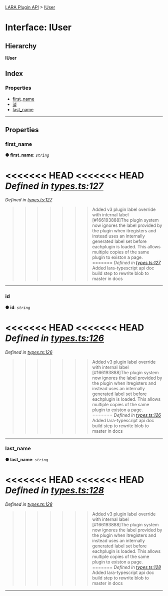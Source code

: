 [LARA Plugin API](../README.md) > [IUser](../interfaces/iuser.md)

# Interface: IUser

## Hierarchy

**IUser**

## Index

### Properties

* [first_name](iuser.md#first_name)
* [id](iuser.md#id)
* [last_name](iuser.md#last_name)

---

## Properties

<a id="first_name"></a>

###  first_name

**● first_name**: *`string`*

<<<<<<< HEAD
<<<<<<< HEAD
*Defined in [types.ts:127](https://github.com/concord-consortium/lara/blob/7771e1f1/lara-typescript/src/plugin-api/types.ts#L127)*
=======
*Defined in [types.ts:127](https://github.com/concord-consortium/lara/blob/5ed958f8/lara-typescript/src/plugin-api/types.ts#L127)*
>>>>>>> Added v3 plugin label override with internal label [#166193888]The plugin system now ignores the label provided by the plugin when itregisters and instead uses an internally generated label set before eachplugin is loaded.  This allows multiple copies of the same plugin to existon a page.
=======
*Defined in [types.ts:127](https://github.com/concord-consortium/lara/blob/master/lara-typescript/src/plugin-api/types.ts#L127)*
>>>>>>> Added lara-typescript api doc build step to rewrite blob to master in docs

___
<a id="id"></a>

###  id

**● id**: *`string`*

<<<<<<< HEAD
<<<<<<< HEAD
*Defined in [types.ts:126](https://github.com/concord-consortium/lara/blob/7771e1f1/lara-typescript/src/plugin-api/types.ts#L126)*
=======
*Defined in [types.ts:126](https://github.com/concord-consortium/lara/blob/5ed958f8/lara-typescript/src/plugin-api/types.ts#L126)*
>>>>>>> Added v3 plugin label override with internal label [#166193888]The plugin system now ignores the label provided by the plugin when itregisters and instead uses an internally generated label set before eachplugin is loaded.  This allows multiple copies of the same plugin to existon a page.
=======
*Defined in [types.ts:126](https://github.com/concord-consortium/lara/blob/master/lara-typescript/src/plugin-api/types.ts#L126)*
>>>>>>> Added lara-typescript api doc build step to rewrite blob to master in docs

___
<a id="last_name"></a>

###  last_name

**● last_name**: *`string`*

<<<<<<< HEAD
<<<<<<< HEAD
*Defined in [types.ts:128](https://github.com/concord-consortium/lara/blob/7771e1f1/lara-typescript/src/plugin-api/types.ts#L128)*
=======
*Defined in [types.ts:128](https://github.com/concord-consortium/lara/blob/5ed958f8/lara-typescript/src/plugin-api/types.ts#L128)*
>>>>>>> Added v3 plugin label override with internal label [#166193888]The plugin system now ignores the label provided by the plugin when itregisters and instead uses an internally generated label set before eachplugin is loaded.  This allows multiple copies of the same plugin to existon a page.
=======
*Defined in [types.ts:128](https://github.com/concord-consortium/lara/blob/master/lara-typescript/src/plugin-api/types.ts#L128)*
>>>>>>> Added lara-typescript api doc build step to rewrite blob to master in docs

___


